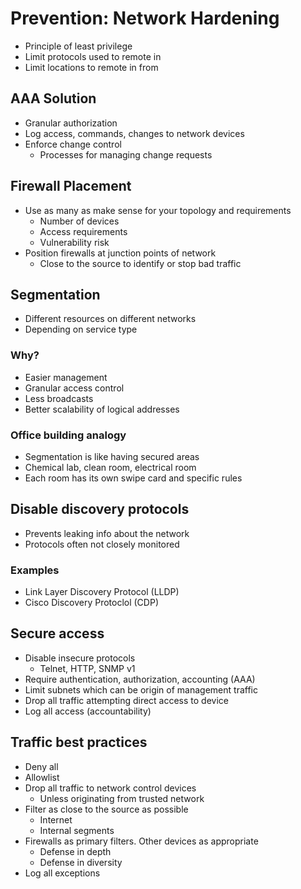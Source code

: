 # Prevention: Network Hardening
* Principle of least privilege
* Limit protocols used to remote in
* Limit locations to remote in from
## AAA Solution
* Granular authorization
* Log access, commands, changes to network devices
* Enforce change control
    * Processes for managing change requests
## Firewall Placement
* Use as many as make sense for your topology and requirements
    * Number of devices
    * Access requirements
    * Vulnerability risk
* Position firewalls at junction points of network
    * Close to the source to identify or stop bad traffic
## Segmentation
* Different resources on different networks
* Depending on service type
### Why?
* Easier management
* Granular access control
* Less broadcasts
* Better scalability of logical addresses
### Office building analogy
* Segmentation is like having secured areas
* Chemical lab, clean room, electrical room
* Each room has its own swipe card and specific rules
## Disable discovery protocols
* Prevents leaking info about the network
* Protocols often not closely monitored
### Examples
* Link Layer Discovery Protocol (LLDP)
* Cisco Discovery Protoclol (CDP)
## Secure access
* Disable insecure protocols
    * Telnet, HTTP,  SNMP v1
* Require authentication, authorization, accounting (AAA)
* Limit subnets which can be origin of management traffic
* Drop all traffic attempting direct access to device
* Log all access (accountability)
## Traffic best practices
* Deny all
* Allowlist
* Drop all traffic to network control devices
    * Unless originating from trusted network
* Filter as close to the source as possible
    * Internet
    * Internal segments
* Firewalls as primary filters. Other devices as appropriate
    * Defense in depth
    * Defense in diversity
* Log all exceptions


